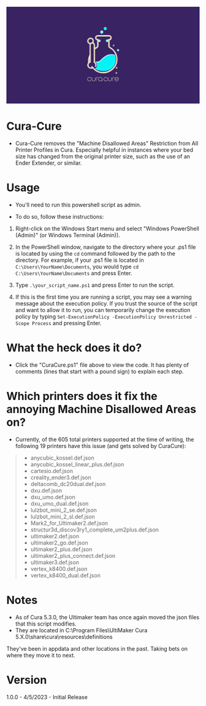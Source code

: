 ![Cura Cure](RawImages/CuraCureBanner.png "Cura Cure Banner")

# Cura-Cure
- Cura-Cure removes the "Machine Disallowed Areas" Restriction from All Printer Profiles in Cura. Especially helpful in instances where your bed size has changed from the original printer size, such as the use of an Ender Extender, or similar.

# Usage
- You'll need to run this powershell script as admin. 

- To do so, follow these instructions:

1. Right-click on the Windows Start menu and select "Windows PowerShell (Admin)" (or Windows Terminal (Admin)).
2. In the PowerShell window, navigate to the directory where your .ps1 file is located by using the `cd` command followed by the path to the directory. For example, if your .ps1 file is located in `C:\Users\YourName\Documents`, you would type `cd C:\Users\YourName\Documents` and press Enter.
3. Type `.\your_script_name.ps1` and press Enter to run the script.

4. If this is the first time you are running a script, you may see a warning message about the execution policy. If you trust the source of the script and want to allow it to run, you can temporarily change the execution policy by typing `Set-ExecutionPolicy -ExecutionPolicy Unrestricted -Scope Process` and pressing Enter.

# What the heck does it do?
- Click the "CuraCure.ps1" file above to view the code. It has plenty of comments (lines that start with a pound sign) to explain each step.

# Which printers does it fix the annoying Machine Disallowed Areas on?
- Currently, of the 605 total printers supported at the time of writing, the following 19 printers have this issue (and gets solved by CuraCure):
 
>- anycubic_kossel.def.json
>- anycubic_kossel_linear_plus.def.json
>- cartesio.def.json
>- creality_ender3.def.json
>- deltacomb_dc20dual.def.json
>- dxu.def.json
>- dxu_umo.def.json
>- dxu_umo_dual.def.json
>- lulzbot_mini_2_se.def.json
>- lulzbot_mini_2_sl.def.json
>- Mark2_for_Ultimaker2.def.json
>- structur3d_discov3ry1_complete_um2plus.def.json
>- ultimaker2.def.json
>- ultimaker2_go.def.json
>- ultimaker2_plus.def.json
>- ultimaker2_plus_connect.def.json
>- ultimaker3.def.json
>- vertex_k8400.def.json
>- vertex_k8400_dual.def.json

# Notes
- As of Cura 5.3.0, the Ultimaker team has once again moved the json files that this script modifies.
- They are located in C:\Program Files\UltiMaker Cura 5.X.0\share\cura\resources\definitions

They've been in appdata and other locations in the past. Taking bets on where they move it to next.

# Version
1.0.0 - 4/5/2023 - Initial Release
